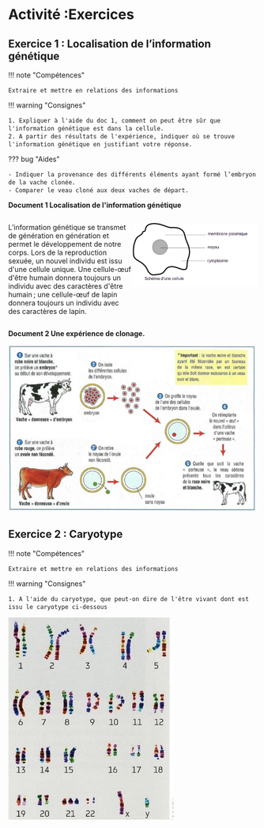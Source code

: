 # Activité :Exercices

## Exercice 1 : Localisation de l’information génétique

!!! note "Compétences"

    Extraire et mettre en relations des informations 

!!! warning "Consignes"

    1. Expliquer à l'aide du doc 1, comment on peut être sûr que l'information génétique est dans la cellule.
    2. A partir des résultats de l'expérience, indiquer où se trouve l'information génétique en justifiant votre réponse.
    
??? bug "Aides"

    - Indiquer la provenance des différents éléments ayant formé l’embryon de la vache clonée.
    - Comparer le veau cloné aux deux vaches de départ.


**Document 1 Localisation de l'information génétique**
<div markdown style="display:flex; flex-direction: row;">

<div markdown style="display:flex;  flex: 1 1 0; flex-direction: row;">

L’information génétique se transmet de génération en génération et permet le développement de notre corps. 
Lors de la reproduction sexuée, un nouvel individu est issu d'une cellule unique.
Une cellule-œuf d'être humain donnera toujours un individu avec des caractères d'être humain ; une cellule-œuf de lapin donnera toujours un individu avec des caractères de lapin.
</div>

<div markdown style="display:flex;  flex: 1 1 0; flex-direction: row;">

![](pictures/schemaCellule.png)

</div>

</div>

**Document 2 Une expérience de clonage.**

![](pictures/clonage.png)

## Exercice 2 : Caryotype

!!! note "Compétences"

    Extraire et mettre en relations des informations 

!!! warning "Consignes"

    1. A l'aide du caryotype, que peut-on dire de l'être vivant dont est issu le caryotype ci-dessous


![](pictures/caryotypeDown.png)
